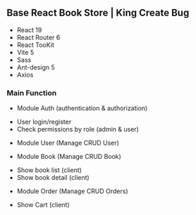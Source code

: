 ## Base React Book Store | King Create Bug

-   React 19
-   React Router 6
-   React TooKit
-   Vite 5
-   Sass
-   Ant-design 5
-   Axios

### Main Function

-   Module Auth (authentication & authorization)

*   User login/register
*   Check permissions by role (admin & user)

-   Module User (Manage CRUD User)

-   Module Book (Manage CRUD Book)

*   Show book list (client)
*   Show book detail (client)

-   Module Order (Manage CRUD Orders)

*   Show Cart (client)
